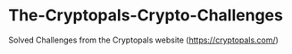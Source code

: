 # The-Cryptopals-Crypto-Challenges
Solved Challenges from the Cryptopals website (https://cryptopals.com/)
